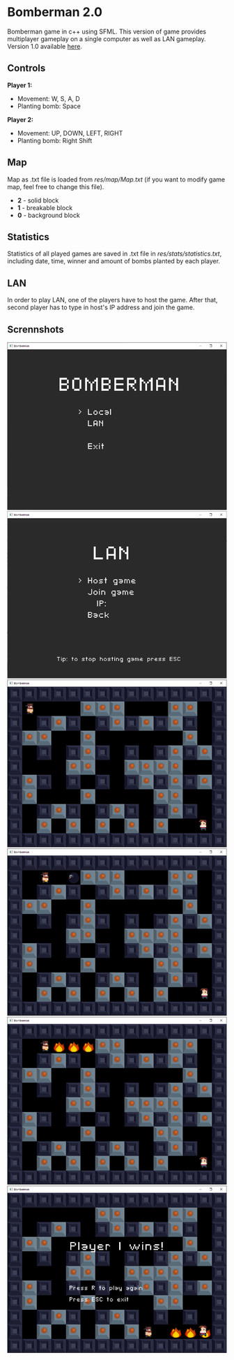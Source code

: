 # Bomberman 2.0
Bomberman game in c++ using SFML. This version of game provides multiplayer gameplay on a single computer as well as LAN gameplay. Version 1.0 available [here](https://github.com/kamildlugajczyk/Bomberman).

## Controls
<b>Player 1:</b>
<ul>
  <li> Movement: W, S, A, D
  <li> Planting bomb: Space
</ul>

<b>Player 2:</b>
<ul>
  <li> Movement: UP, DOWN, LEFT, RIGHT
  <li> Planting bomb: Right Shift
</ul>

## Map
Map as .txt file is loaded from <i>res/map/Map.txt</i> (if you want to modify game map, feel free to change this file).
<ul>
  <li> <b>2</b> - solid block
  <li> <b>1</b> - breakable block
  <li> <b>0</b> - background block
</ul>

## Statistics
Statistics of all played games are saved in .txt file in <i>res/stats/statistics.txt</i>, including date, time, winner and amount of bombs planted by each player.

## LAN
In order to play LAN, one of the players have to host the game. After that, second player has to type in host's IP address and join the game.

## Scrennshots
<img src="Screenshots/main_menu.png">
<img src="Screenshots/lan_menu.png">
<img src="Screenshots/start.png">
<img src="Screenshots/bomb.png">
<img src="Screenshots/explosion.png">
<img src="Screenshots/win.png">
